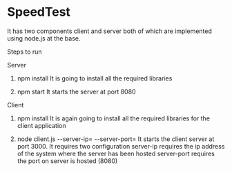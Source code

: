 # SpeedTest

It has two components client and server both of which are implemented using node.js at the base.

Steps to run

Server
1. npm install
It is going to install all the required libraries

2. npm start
It starts the server at port 8080

Client
1. npm install
It is again going to install all the required libraries for the client application

2. node client.js --server-ip=<ip of the server> --server-port=<port>
It starts the client server at port 3000. It requires two configuration
	server-ip requires the ip address of the system where the server has been hosted
	server-port requires the port on server is hosted (8080)
